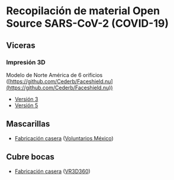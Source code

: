 # Recopilación de material Open Source SARS-CoV-2 (COVID-19)


## Viceras

### Impresión 3D
Modelo de Norte América de 6 orificios ([https://github.com/Cederb/Faceshield.nu](https://github.com/Cederb/Faceshield.nu))

* [Versión 3](https://github.com/scriptArchitect/open-source-covid-19/blob/master/viceras/Visor_Frame_NORTH_AMERICA_letter_6-hole_v3.stl "Versión 3")
* [Versión 5](https://github.com/scriptArchitect/open-source-covid-19/blob/master/viceras/Visor_Frame_NORTH_AMERICA_letter_6-hole_v5.stl "Versión 5")


## Mascarillas

* [Fabricación casera](https://www.facebook.com/voluntariosmx/videos/175479606795484/ "Mascarilla fabricación casera") ([Voluntarios México](https://voluntariosmexico.org))

## Cubre bocas

* [Fabricación casera](https://vr3d360.org/covid-19-english/ "Cubre bocas fabricación casera") ([VR3D360](https://vr3d360.org))

